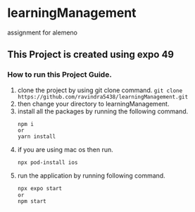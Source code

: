 # learningManagement
assignment for alemeno

## This Project is created using expo 49

### How to run this Project Guide.

1. clone the project by using git clone command.
   `git clone https://github.com/ravindra5438/learningManagement.git`
2. then change your directory to learningManagement.
3. install all the packages by running the following command.
   ```
   npm i
   or
   yarn install
   ```
4. if you are using mac os then run.
   ```
   npx pod-install ios
   ```
5. run the application by running following command.
   ```javascript
   npx expo start
   or
   npm start
   ```
